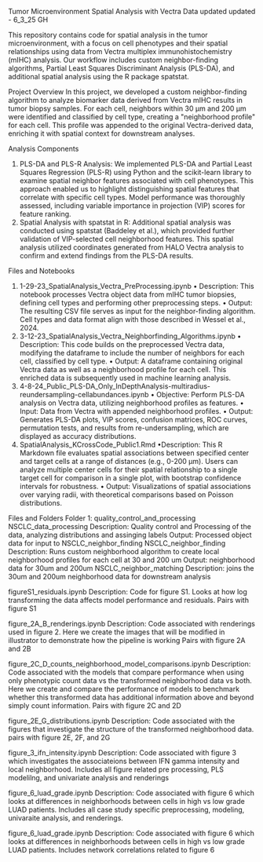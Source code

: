 Tumor Microenvironment Spatial Analysis with Vectra Data
updated updated - 6_3_25 GH


This repository contains code for spatial analysis in the tumor microenvironment, with a focus on cell phenotypes and their spatial relationships using data from Vectra multiplex immunohistochemistry (mIHC) analysis. Our workflow includes custom neighbor-finding algorithms, Partial Least Squares Discriminant Analysis (PLS-DA), and additional spatial analysis using the R package spatstat.

Project Overview
In this project, we developed a custom neighbor-finding algorithm to analyze biomarker data derived from Vectra mIHC results in tumor biopsy samples. For each cell, neighbors within 30 μm and 200 μm were identified and classified by cell type, creating a "neighborhood profile" for each cell. This profile was appended to the original Vectra-derived data, enriching it with spatial context for downstream analyses.

Analysis Components
1.	PLS-DA and PLS-R Analysis:
We implemented PLS-DA and Partial Least Squares Regression (PLS-R) using Python and the scikit-learn library to examine spatial neighbor features associated with cell phenotypes. This approach enabled us to highlight distinguishing spatial features that correlate with specific cell types. Model performance was thoroughly assessed, including variable importance in projection (VIP) scores for feature ranking.
2.	Spatial Analysis with spatstat in R:
Additional spatial analysis was conducted using spatstat (Baddeley et al.), which provided further validation of VIP-selected cell neighborhood features. This spatial analysis utilized coordinates generated from HALO Vectra analysis to confirm and extend findings from the PLS-DA results.

Files and Notebooks
1. 1-29-23_SpatialAnalysis_Vectra_PreProcessing.ipynb
   •	Description: This notebook processes Vectra object data from mIHC tumor biopsies, defining cell types and performing other preprocessing steps.
   •	Output: The resulting CSV file serves as input for the neighbor-finding algorithm. Cell types and data format align with those described in Wessel et al., 2024.
3. 3-12-23_SpatialAnalysis_Vectra_Neighborfinding_Algorithms.ipynb
   •	Description: This code builds on the preprocessed Vectra data, modifying the dataframe to include the number of neighbors for each cell, classified by cell type.
   •	Output: A dataframe containing original Vectra data as well as a neighborhood profile for each cell. This enriched data is subsequently used in machine learning analysis.
5. 4-8-24_Public_PLS-DA_Only_InDepthAnalysis-multiradius-reundersampling-cellabundances.ipynb
  •	Objective: Perform PLS-DA analysis on Vectra data, utilizing neighborhood profiles as features.
  •	Input: Data from Vectra with appended neighborhood profiles.
  •	Output: Generates PLS-DA plots, VIP scores, confusion matrices, ROC curves, permutation tests, and results from re-undersampling, which are displayed as accuracy distributions.
7. SpatialAnalysis_KCrossCode_Public1.Rmd
   •Description: This R Markdown file evaluates spatial associations between specified center and target cells at a range of distances (e.g., 0-200 μm). Users can analyze multiple center cells for their spatial relationship to a single target cell for comparison in a single plot, with bootstrap confidence intervals for robustness.
  •	Output: Visualizations of spatial associations over varying radii, with theoretical comparisons based on Poisson distributions.

Files and Folders 
Folder 1: quality_control_and_processing
NSCLC_data_processing
    Description: Quality control and Processing of the data, analyzing distributions and assinging labels
    Output: Processed object data for input to NSCLC_neighbor_finding
NSCLC_neighbor_finding 
    Description: Runs custom neighborhood algorithm to create local neighborhood profiles for each cell at 30 and 200 um
    Output: neighborhood data for 30um and 200um
NSCLC_neighbor_matching
    Description: joins the 30um and 200um neighborhood data for downstream analysis
    
figureS1_residuals.ipynb
    Description: Code for figure S1. Looks at how log transforming the data affects model performance and residuals. 
    Pairs with figure S1

figure_2A_B_renderings.ipynb
    Description: Code associated with renderings used in figure 2. Here we create the images that will be modified in illustrator to demonstrate how the pipeline is working
    Pairs with figure 2A and 2B
    
figure_2C_D_counts_neighborhood_model_comparisons.ipynb
    Description: Code associated with the models that compare performance when using only phenotypic count data vs the transformed neighborhood data vs both. Here we create and compare the performance of models to benchmark whether this transformed data has additional information above and beyond simply count information.
    Pairs with figure 2C and 2D
    
figure_2E_G_distributions.ipynb
    Description: Code associated with the figures that investigate the structure of the transformed neighborhood data. 
    pairs with figure 2E, 2F, and 2G
    
figure_3_ifn_intensity.ipynb
    Description: Code associated with figure 3 which investigates the associateions between IFN gamma intensity and local neighborhood. 
    Includes all figure related pre processing, PLS modelilng, and univariate analysis and renderings

figure_6_luad_grade.ipynb
    Description: Code associated with figure 6 which looks at differences in neighborhoods between cells in high vs low grade LUAD patients. 
    Includes all case study specific preprocessing, modeling, univaraite analysis, and renderings.
   
figure_6_luad_grade.ipynb
    Description: Code associated with figure 6 which looks at differences in neighborhoods between cells in high vs low grade LUAD patients. 
    Includes network correlations related to figure 6